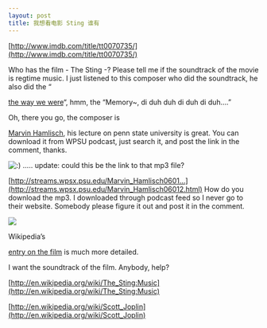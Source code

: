 ```yaml
---
layout: post
title: 我想看电影 Sting 谁有
---
```


[http://www.imdb.com/title/tt0070735/](http://www.imdb.com/title/tt0070735/)

Who has the film - The Sting -? Please tell me if the soundtrack of the movie is regtime music. I just listened to this composer who did the soundtrack, he also did the “

[the way we were](http://en.wikipedia.org/wiki/The_Way_We_Were:The_title_song)“, hmm, the “Memory~, di duh duh di duh di duh….”

Oh, there you go, the composer is 

[Marvin Hamlisch](http://en.wikipedia.org/wiki/Marvin_Hamlisch), his lecture on penn state university is great. You can download it from WPSU podcast, just search it, and post the link in the comment, thanks. 

![:)](http://www.rijiben.org/smilies/icon_smile.gif)  ….. update: could this be the link to that mp3 file? 

[http://streams.wpsx.psu.edu/Marvin_Hamlisch0601...](http://streams.wpsx.psu.edu/Marvin_Hamlisch06012.html) How do you download the mp3. I downloaded through podcast feed so I never go to their website. Somebody please figure it out and post it in the comment.

![](http://upload.wikimedia.org/wikipedia/en/thumb/9/9c/Stingredfordnewman.jpg/200px-Stingredfordnewman.jpg)

Wikipedia’s 

[entry on the film](http://en.wikipedia.org/wiki/The_Sting) is much more detailed.

I want the soundtrack of the film. Anybody, help? 

[http://en.wikipedia.org/wiki/The_Sting:Music](http://en.wikipedia.org/wiki/The_Sting:Music)

[http://en.wikipedia.org/wiki/Scott_Joplin](http://en.wikipedia.org/wiki/Scott_Joplin)
